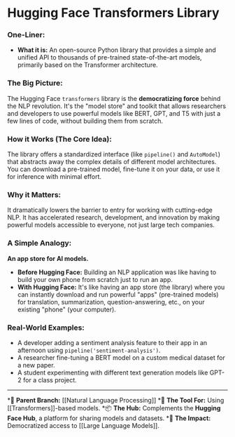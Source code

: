 # Hugging Face Transformers Library

### One-Liner:
*   **What it is:** An open-source Python library that provides a simple and unified API to thousands of pre-trained state-of-the-art models, primarily based on the Transformer architecture.

### The Big Picture:
The Hugging Face `transformers` library is the **democratizing force** behind the NLP revolution. It's the "model store" and toolkit that allows researchers and developers to use powerful models like BERT, GPT, and T5 with just a few lines of code, without building them from scratch.

### How it Works (The Core Idea):
The library offers a standardized interface (like `pipeline()` and `AutoModel`) that abstracts away the complex details of different model architectures. You can download a pre-trained model, fine-tune it on your data, or use it for inference with minimal effort.

### Why it Matters:
It dramatically lowers the barrier to entry for working with cutting-edge NLP. It has accelerated research, development, and innovation by making powerful models accessible to everyone, not just large tech companies.

### A Simple Analogy:
**An app store for AI models.**
*   **Before Hugging Face:** Building an NLP application was like having to build your own phone from scratch just to run an app.
*   **With Hugging Face:** It's like having an app store (the library) where you can instantly download and run powerful "apps" (pre-trained models) for translation, summarization, question-answering, etc., on your existing "phone" (your computer).

### Real-World Examples:
*   A developer adding a sentiment analysis feature to their app in an afternoon using `pipeline('sentiment-analysis')`.
*   A researcher fine-tuning a BERT model on a custom medical dataset for a new paper.
*   A student experimenting with different text generation models like GPT-2 for a class project.

---
*🌳 **Parent Branch:** [[Natural Language Processing]]
*🤖 **The Tool For:** Using [[Transformers]]-based models.
*📦 **The Hub:** Complements the **Hugging Face Hub**, a platform for sharing models and datasets.
*🚀 **The Impact:** Democratized access to [[Large Language Models]].
